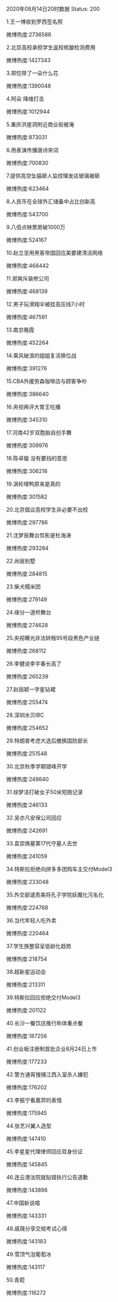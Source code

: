 2020年08月14日20时数据
Status: 200

1.王一博收到罗西签名照

微博热度:2736586

2.北京高校承担学生返校核酸检测费用

微博热度:1427343

3.郑恺带了一朵什么花

微博热度:1390048

4.阿朵 降维打击

微博热度:1012944

5.重庆洪崖洞附近商业街被淹

微博热度:873031

6.用表演传播唐诗宋词

微博热度:700830

7.提供高空坠猫砸人监控理发店玻璃被砸

微博热度:623464

8.人民币在全球外汇储备中占比创新高

微博热度:543700

9.八佰点映票房破1000万

微博热度:524167

10.赵立坚用黑客帝国回应美要建清洁网络

微博热度:468442

11.郑爽斥装修公司

微博热度:468139

12.男子玩滑翔伞被挂高压线7小时

微博热度:467591

13.南京晚霞

微博热度:452264

14.乘风破浪的姐姐复活换位战

微博热度:391276

15.CBA外援劳森咖啡店与顾客争吵

微博热度:386640

16.央视再评大胃王吃播

微博热度:345310

17.河南42岁双胞胎自创手舞

微博热度:309976

18.陈卓璇 没有要挡的意思

微博热度:306218

19.涡轮增鸭原来是真的

微博热度:301582

20.北京倡议高校学生非必要不出校

微博热度:297786

21.沈梦辰舞台剪影是杜海涛

微博热度:293284

22.尚层别墅

微博热度:284815

23.柴犬糯米团

微博热度:279149

24.缘分一道桥舞台

微博热度:274628

25.央视曝光非法转租95号段黑色产业链

微博热度:268112

26.李健说李宇春长高了

微博热度:265239

27.赵丽颖一字星钻裙

微博热度:255474

28.深圳水贝IBC

微博热度:254652

29.特朗普考虑大选后撤换国防部长

微博热度:251548

30.北京秋季学期错峰开学

微博热度:249840

31.徐梦洁打破女子50米短跑记录

微博热度:246133

32.吴亦凡安保公司回应

微博热度:242691

33.袁崇焕墓第17代守墓人去世

微博热度:241059

34.特斯拉拒绝向拼多多团购车主交付Model3

微博热度:233048

35.外交部谴责美将孔子学院妖魔化污名化

微博热度:224768

36.当代年轻人吃外卖

微博热度:220464

37.学生族整容呈低龄化趋势

微博热度:218754

38.超新星运动会

微博热度:213311

39.特斯拉回应拒绝交付Model3

微博热度:201122

40.长沙一餐饮店推行称体重点餐

微博热度:187256

41.创业板注册制首批企业8月24日上市

微博热度:177233

42.警方通宵搜捕江西入室杀人嫌犯

微博热度:176202

43.李振宁看嘉羿的表情

微博热度:175945

44.张艺兴翼人造型

微博热度:147410

45.李星星代理律师回应双身份证

微博热度:145845

46.连云港法院就贴错执行公告道歉

微博热度:143898

47.中国新说唱

微博热度:143331

48.戚薇分享交规考试心得

微博热度:143183

49.雪顶气泡葡萄冰

微博热度:143117

50.青菀

微博热度:116272

